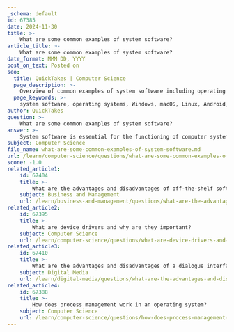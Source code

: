 ```yaml
---
_schema: default
id: 67385
date: 2024-11-30
title: >-
    What are some common examples of system software?
article_title: >-
    What are some common examples of system software?
date_format: MMM DD, YYYY
post_on_text: Posted on
seo:
  title: QuickTakes | Computer Science
  page_description: >-
    Overview of common examples of system software including operating systems, device drivers, utility software, middleware, firmware, programming language interpreters, compilers, and system libraries.
  page_keywords: >-
    system software, operating systems, Windows, macOS, Linux, Android, iOS, device drivers, utility software, middleware, firmware, programming language interpreters, compilers, system libraries
author: QuickTakes
question: >-
    What are some common examples of system software?
answer: >-
    System software is essential for the functioning of computer systems, providing a platform for application software and managing hardware resources. Here are some common examples of system software:\n\n1. **Operating Systems (OS)**: These are the most fundamental type of system software, managing hardware and software resources. Examples include:\n   - **Windows** (e.g., Windows 10, Windows 11)\n   - **macOS** (e.g., macOS Monterey)\n   - **Linux** (e.g., Ubuntu, Fedora)\n   - **Android** (for mobile devices)\n   - **iOS** (for Apple mobile devices)\n\n2. **Device Drivers**: These are specialized programs that allow the operating system to communicate with hardware devices. For example, printer drivers enable the OS to send print jobs to a printer.\n\n3. **Utility Software**: This type of system software performs maintenance tasks for the computer. Examples include:\n   - Disk management tools (e.g., Disk Cleanup, Disk Defragmenter)\n   - Antivirus software\n   - Backup software\n\n4. **Middleware**: This software acts as a bridge between different applications or between applications and databases, facilitating communication and data management.\n\n5. **Firmware**: This is a type of software that is embedded in hardware devices, controlling their functions. For example, the BIOS in a computer is firmware that initializes hardware during the booting process.\n\n6. **Programming Language Interpreters and Compilers**: These are used to convert high-level programming languages into machine code that the computer can execute. Examples include Python interpreters and C++ compilers.\n\n7. **System Libraries**: These are collections of pre-written code that programs can use to perform common tasks, such as file handling or mathematical computations.\n\nThese examples illustrate the diverse range of system software that plays a crucial role in ensuring that computer systems operate efficiently and effectively.
subject: Computer Science
file_name: what-are-some-common-examples-of-system-software.md
url: /learn/computer-science/questions/what-are-some-common-examples-of-system-software
score: -1.0
related_article1:
    id: 67404
    title: >-
        What are the advantages and disadvantages of off-the-shelf software?
    subject: Business and Management
    url: /learn/business-and-management/questions/what-are-the-advantages-and-disadvantages-of-offtheshelf-software
related_article2:
    id: 67395
    title: >-
        What are device drivers and why are they important?
    subject: Computer Science
    url: /learn/computer-science/questions/what-are-device-drivers-and-why-are-they-important
related_article3:
    id: 67410
    title: >-
        What are the advantages and disadvantages of a dialogue interface?
    subject: Digital Media
    url: /learn/digital-media/questions/what-are-the-advantages-and-disadvantages-of-a-dialogue-interface
related_article4:
    id: 67388
    title: >-
        How does process management work in an operating system?
    subject: Computer Science
    url: /learn/computer-science/questions/how-does-process-management-work-in-an-operating-system
---
```


&nbsp;